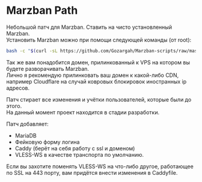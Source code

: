 # Marzban Path   
Небольшой патч для Marzban. Ставить на чисто установленный Marzban.    
Установить Marzban можно при помощи следующей команды (от root):   

```bash
bash -c "$(curl -sL https://github.com/Gozargah/Marzban-scripts/raw/master/marzban.sh)" @ install      
```
Так же вам понадобится домен, прилинкованный к VPS на котором вы будете разворачивать Marzban.    
Лично я рекомендую прилинковать ваш домен к какой-либо CDN, например Cloudflare на случай ковровых блокировок иностранных ip адресов.   
   
Патч стирает все изменения и учётки пользователей, которые были до этого.   
На данный момент проект находится в стадии разработки.   
   
Патч добавляет:   
- MariaDB
- Фейковую форму логина
- Caddy (берёт на себя работу с ssl и доменом)
- VLESS-WS в качестве транспорта по умолчанию. 

Если вы захотите поменять VLESS-WS на что-либо другое, работающее по SSL на 443 порту, вам придётся внести изменения в Caddyfile.
